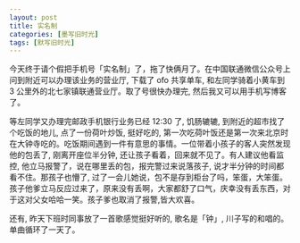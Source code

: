 ```yaml
---
layout: post
title: 实名制
categories: [墨写旧时光]
tags: [默写旧时光]
---
```


今天终于请个假把手机号「实名制」了，拖了快俩月了。在中国联通微信公众号上问到附近可以办理该业务的营业厅, 下载了 ofo 共享单车, 和左同学骑着小黄车到 3 公里外的北七家镇联通营业厅。取了号很快办理完, 然后我又可以用手机写博客了。

等左同学又办理完邮政手机银行业务已经 12:30 了, 饥肠辘辘, 到附近的超市找了个吃饭的地儿, 点了一份荷叶炒饭, 挺好吃的, 第一次吃荷叶饭还是第一次来北京时在大钟寺吃的。吃饭期间遇到一件有意思的事情。一位带着小孩子的客人突然发现他的包丢了, 刚离开座位半分钟, 还让孩子看着，回来就不见了。有人建议他看监控, 他立马报警了，说在哪里丢的包，报完警过来说落孩子, 说才半分钟的时间都看不住。那孩子也懵了, 过了一会儿她说，包不是存到柜台了吗，笨蛋，大笨蛋。孩子他爹立马反应过来了，原来没有丢啊，大家都舒了口气，庆幸没有丢东西，对于这对父女哈哈一笑。孩子爹也取消了报警,皆大欢喜。

还有, 昨天下班时同事放了一首歌感觉挺好听的, 歌名是「钟」, 川子写的和唱的。单曲循环了一天了。
